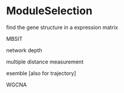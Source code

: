 # ModuleSelection
find the gene structure in a expression matrix

MBSIT

network depth

multiple distance measurement

esemble [also for trajectory]

WGCNA

